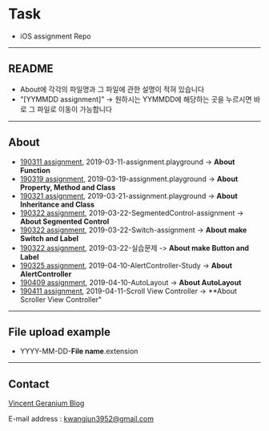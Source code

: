 # Task
- iOS assignment Repo
---
## README
- About에 각각의 파일명과 그 파일에 관한 설명이 적혀 있습니다
- "[YYMMDD assignment]" -> 원하시는 YYMMDD에 해당하는 곳을 누르시면 바로 그 파일로 이동이 가능합니다 

---
## About
- [190311 assignment](./2019-03-11-assignment.playground), 2019-03-11-assignment.playground -> **About Function**
- [190319 assignment](./2019-03-19-assignment.playground), 2019-03-19-assignment.playground -> **About Property, Method and Class**
- [190321 assignment](./2019-03-21-assignment.playground), 2019-03-21-assignment.playground -> **About Inheritance and Class**
- [190322 assignment](./2019-03-22-SegmentedControl-assignment), 2019-03-22-SegmentedControl-assignment -> **About Segmented Control**
- [190322 assignment](./2019-03-22-Switch-assignment), 2019-03-22-Switch-assignment -> **About make Switch and Label**
- [190322 assignment](./2019-03-22-실습문제), 2019-03-22-실습문제 -> **About make Button and Label**
- [190325 assignment](./2019-04-10-AlertController-Study), 2019-04-10-AlertController-Study -> **About AlertController**
- [190409 assignment](./2019-04-10-AutoLayout-assignment), 2019-04-10-AutoLayout -> **About AutoLayout**
- [190411 assignment](./2019-04-11-scrollView-assignment), 2019-04-11-Scroll View Controller -> **About Scroller View Controller"
---
## File upload example

- YYYY-MM-DD-**File name**.extension
---
## Contact

[Vincent Geranium Blog](https://vincentgeranium.github.io/)

E-mail address : kwangjun3952@gmail.com
